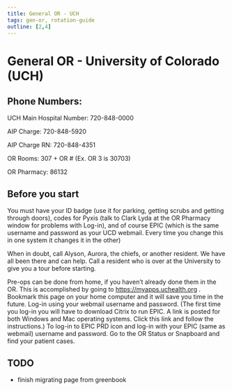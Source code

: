 ```yaml
---
title: General OR - UCH
tags: gen-or, rotation-guide
outline: [2,4]
---
```


# General OR - University of Colorado (UCH)

## Phone Numbers: 

UCH Main Hospital Number: 720-848-0000 

AIP Charge: 720-848-5920 

AIP Charge RN: 720-848-4351 

OR Rooms: 307 + OR # (Ex. OR 3 is 30703) 

OR Pharmacy: 86132 

 

## Before you start

You must have your ID badge (use it for parking, getting scrubs and getting through doors), codes for Pyxis (talk to Clark Lyda at the OR Pharmacy window for problems with Log-in), and of course EPIC (which is the same username and password as your UCD webmail. Every time you change this in one system it changes it in the other) 

When in doubt, call Alyson, Aurora, the chiefs, or another resident. We have all been there and can help. Call a resident who is over at the University to give you a tour before starting. 

Pre-ops can be done from home, if you haven’t already done them in the OR. This is accomplished by going to https://myapps.uchealth.org . Bookmark this page on your home computer and it will save you time in the future. Log-in using your webmail username and password. (The first time you log-in you will have to download Citrix to run EPIC. A link is posted for both Windows and Mac operating systems. Click this link and follow the instructions.) To log-in to EPIC PRD icon and log-in with your EPIC (same as webmail) username and password. Go to the OR Status or Snapboard and find your patient cases.

## TODO
- finish migrating page from greenbook
